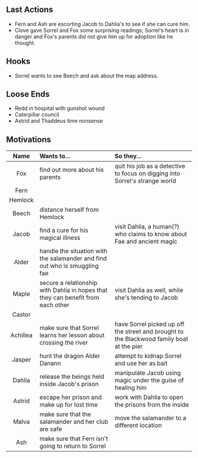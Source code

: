 ## Last Actions
- Fern and Ash are escorting Jacob to Dahlia's to see if she can cure him.
- Clove gave Sorrel and Fox some surprising readings; Sorrel's heart is in danger and Fox's parents did not give him up for adoption like he thought.

## Hooks
- Sorrel wants to see Beech and ask about the map address.

## Loose Ends
- Redd in hospital with gunshot wound
- Caterpillar council
- Astrid and Thaddeus time nonsense

## Motivations
| Name | Wants to... | So they... |
|:---:|:--- |:--- |
| Fox | find out more about his parents | quit his job as a detective to focus on digging into Sorrel's strange world |
| Fern |  |  |
| Hemlock |  |  |
| Beech | distance herself from Hemlock |  |
| Jacob | find a cure for his magical illness | visit Dahlia, a human(?) who claims to know about Fae and ancient magic |
| Alder | handle the situation with the salamander and find out who is smuggling fae |  |
| Maple | secure a relationship with Dahlia in hopes that they can benefit from each other | visit Dahlia as well, while she's tending to Jacob |
| Castor |  |  |
| Achillea | make sure that Sorrel learns her lesson about crossing the river | have Sorrel picked up off the street and brought to the Blackwood family boat at the pier |
| Jasper | hunt the dragon Alder Danann | attempt to kidnap Sorrel and use her as bait |
| Dahlia | release the beings held inside Jacob's prison | manipulate Jacob using magic under the guise of healing him |
| Astrid | escape her prison and make up for lost time | work with Dahlia to open the prisons from the inside |
| Malva | make sure that the salamander and her club are safe | move the salamander to a different location |
| Ash | make sure that Fern isn't going to return to Sorrel |  |
